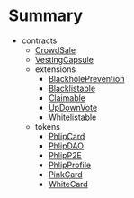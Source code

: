 # Summary
* contracts
  * [CrowdSale](reference/CrowdSale.md)
  * [VestingCapsule](reference/VestingCapsule.md)
  * extensions
    * [BlackholePrevention](reference/extensions/BlackholePrevention.md)
    * [Blacklistable](reference/extensions/Blacklistable.md)
    * [Claimable](reference/extensions/Claimable.md)
    * [UpDownVote](reference/extensions/UpDownVote.md)
    * [Whitelistable](reference/extensions/Whitelistable.md)
  * tokens
    * [PhlipCard](reference/tokens/PhlipCard.md)
    * [PhlipDAO](reference/tokens/PhlipDAO.md)
    * [PhlipP2E](reference/tokens/PhlipP2E.md)
    * [PhlipProfile](reference/tokens/PhlipProfile.md)
    * [PinkCard](reference/tokens/PinkCard.md)
    * [WhiteCard](reference/tokens/WhiteCard.md)
